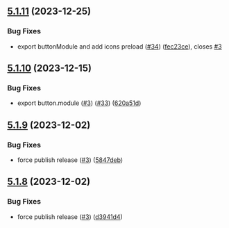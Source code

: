 ## [5.1.11](https://github.com/chicromedia/ng-solid/compare/v5.1.10...v5.1.11) (2023-12-25)


### Bug Fixes

* export buttonModule and add icons preload ([#34](https://github.com/chicromedia/ng-solid/issues/34)) ([fec23ce](https://github.com/chicromedia/ng-solid/commit/fec23ce60fd1d2e9d281934628c8cba25ed6126d)), closes [#3](https://github.com/chicromedia/ng-solid/issues/3)

## [5.1.10](https://github.com/chicromedia/ng-solid/compare/v5.1.9...v5.1.10) (2023-12-15)


### Bug Fixes

* export button.module ([#3](https://github.com/chicromedia/ng-solid/issues/3)) ([#33](https://github.com/chicromedia/ng-solid/issues/33)) ([620a51d](https://github.com/chicromedia/ng-solid/commit/620a51d60a69ccb3743fd93e2c206b3c91747edf))

## [5.1.9](https://github.com/chicromedia/ng-solid/compare/v5.1.8...v5.1.9) (2023-12-02)


### Bug Fixes

* force publish release ([#3](https://github.com/chicromedia/ng-solid/issues/3)) ([5847deb](https://github.com/chicromedia/ng-solid/commit/5847deb5ddee1bf487de7dc8c1311bd6ba0feabd))

## [5.1.8](https://github.com/chicromedia/ng-solid/compare/v5.1.7...v5.1.8) (2023-12-02)


### Bug Fixes

* force publish release ([#3](https://github.com/chicromedia/ng-solid/issues/3)) ([d3941d4](https://github.com/chicromedia/ng-solid/commit/d3941d43d21881df3db2e4ddbebcda3a6f44c880))
